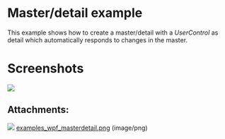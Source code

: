 # Master/detail example

This example shows how to create a master/detail with a *UserControl* as detail which automatically responds to changes in the master.

# Screenshots

![](attachments/2359348/2621480.png)

## Attachments:

![](images/icons/bullet_blue.gif) [examples\_wpf\_masterdetail.png](attachments/2359348/2621480.png) (image/png)

